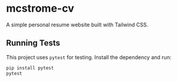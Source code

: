 # mcstrome-cv

A simple personal resume website built with Tailwind CSS.

## Running Tests

This project uses `pytest` for testing. Install the dependency and run:

```bash
pip install pytest
pytest
```
